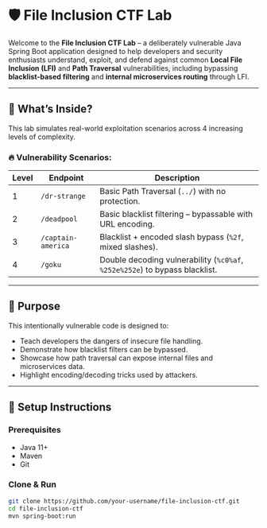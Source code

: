 # 🛡️ File Inclusion CTF Lab

Welcome to the **File Inclusion CTF Lab** – a deliberately vulnerable Java Spring Boot application designed to help developers and security enthusiasts understand, exploit, and defend against common **Local File Inclusion (LFI)** and **Path Traversal** vulnerabilities, including bypassing **blacklist-based filtering** and **internal microservices routing** through LFI.

---

## 🚀 What’s Inside?

This lab simulates real-world exploitation scenarios across 4 increasing levels of complexity.

### 🔥 Vulnerability Scenarios:

| Level | Endpoint              | Description                                                                 |
|-------|-----------------------|-----------------------------------------------------------------------------|
| 1     | `/dr-strange`         | Basic Path Traversal (`../`) with no protection.                            |
| 2     | `/deadpool`           | Basic blacklist filtering – bypassable with URL encoding.                  |
| 3     | `/captain-america`    | Blacklist + encoded slash bypass (`%2f`, mixed slashes).                   |
| 4     | `/goku`               | Double decoding vulnerability (`%c0%af`, `%252e%252e`) to bypass blacklist.|

---

## 🧪 Purpose

This intentionally vulnerable code is designed to:

- Teach developers the dangers of insecure file handling.
- Demonstrate how blacklist filters can be bypassed.
- Showcase how path traversal can expose internal files and microservices data.
- Highlight encoding/decoding tricks used by attackers.

---

## 🧩 Setup Instructions

### Prerequisites

- Java 11+
- Maven
- Git

### Clone & Run

```bash
git clone https://github.com/your-username/file-inclusion-ctf.git
cd file-inclusion-ctf
mvn spring-boot:run
